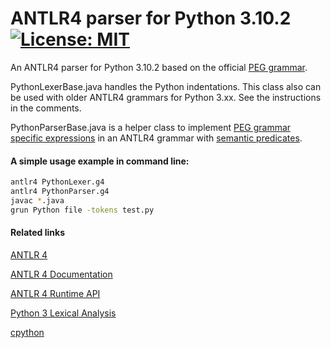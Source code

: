 # ANTLR4 parser for Python 3.10.2 &nbsp; [![License: MIT](https://img.shields.io/badge/License-MIT-yellow.svg)](https://opensource.org/licenses/MIT)

An ANTLR4 parser for Python 3.10.2 based on the official [PEG grammar](https://docs.python.org/3.10/reference/grammar.html).

PythonLexerBase.java handles the Python indentations.
This class also can be used with older ANTLR4 grammars for Python 3.xx.
See the instructions in the comments.

PythonParserBase.java is a helper class to implement [PEG grammar specific expressions](https://www.python.org/dev/peps/pep-0617/) in an ANTLR4 grammar with [semantic predicates](https://github.com/antlr/antlr4/blob/master/doc/predicates.md).


#### A simple usage example in command line:
```bash
antlr4 PythonLexer.g4
antlr4 PythonParser.g4
javac *.java
grun Python file -tokens test.py
```


#### Related links
[ANTLR 4](https://www.antlr.org/)

[ANTLR 4 Documentation](https://github.com/antlr/antlr4/tree/master/doc)

[ANTLR 4 Runtime API](https://www.antlr.org/api/Java/)

[Python 3 Lexical Analysis](https://docs.python.org/3/reference/lexical_analysis.html#lexical-analysis)

[cpython](https://github.com/python/cpython)
